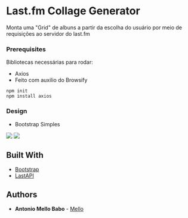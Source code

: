 # Last.fm Collage Generator

Monta uma "Grid" de albuns a partir da escolha do usuário por meio de requisições ao servidor do last.fm

### Prerequisites

Bibliotecas necessárias para rodar:
* Axios
* Feito com auxilio do Browsify

```npm init ```  
 ```npm install axios```  

### Design

* Bootstrap Simples

![](lastfm-files/read_images/lastchart)
![](lastfm-files/read_images/lastfmintro)

## Built With

* [Bootstrap](https://getbootstrap.com/) 
* [LastAPI](https://www.last.fm/api/?lang=pt&)

## Authors

* **Antonio Mello Babo**  - [Mello](https://github.com/MelloTonio)

